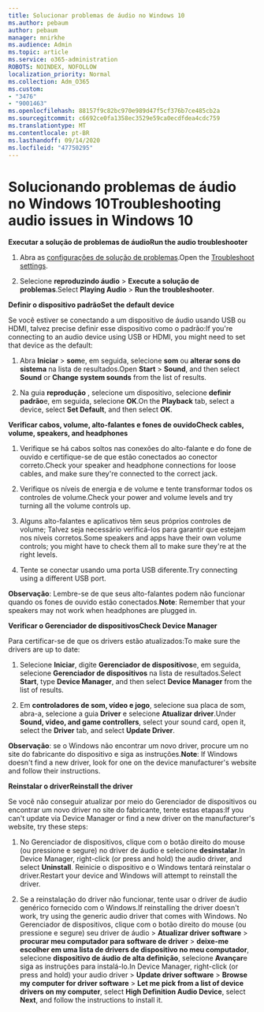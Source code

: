 ```yaml
---
title: Solucionar problemas de áudio no Windows 10
ms.author: pebaum
author: pebaum
manager: mnirkhe
ms.audience: Admin
ms.topic: article
ms.service: o365-administration
ROBOTS: NOINDEX, NOFOLLOW
localization_priority: Normal
ms.collection: Adm_O365
ms.custom:
- "3476"
- "9001463"
ms.openlocfilehash: 88157f9c82bc970e989d47f5cf376b7ce485cb2a
ms.sourcegitcommit: c6692ce0fa1358ec3529e59ca0ecdfdea4cdc759
ms.translationtype: MT
ms.contentlocale: pt-BR
ms.lasthandoff: 09/14/2020
ms.locfileid: "47750295"
---
```

# <a name="troubleshooting-audio-issues-in-windows-10"></a><span data-ttu-id="6ae96-102">Solucionando problemas de áudio no Windows 10</span><span class="sxs-lookup"><span data-stu-id="6ae96-102">Troubleshooting audio issues in Windows 10</span></span>

<span data-ttu-id="6ae96-103">**Executar a solução de problemas de áudio**</span><span class="sxs-lookup"><span data-stu-id="6ae96-103">**Run the audio troubleshooter**</span></span>

1.  <span data-ttu-id="6ae96-104">Abra as [configurações de solução de problemas](ms-settings:troubleshoot).</span><span class="sxs-lookup"><span data-stu-id="6ae96-104">Open the [Troubleshoot settings](ms-settings:troubleshoot).</span></span>

2.  <span data-ttu-id="6ae96-105">Selecione **reproduzindo áudio**  >  **Execute a solução de problemas**.</span><span class="sxs-lookup"><span data-stu-id="6ae96-105">Select **Playing Audio** > **Run the troubleshooter**.</span></span>

<span data-ttu-id="6ae96-106">**Definir o dispositivo padrão**</span><span class="sxs-lookup"><span data-stu-id="6ae96-106">**Set the default device**</span></span>

<span data-ttu-id="6ae96-107">Se você estiver se conectando a um dispositivo de áudio usando USB ou HDMI, talvez precise definir esse dispositivo como o padrão:</span><span class="sxs-lookup"><span data-stu-id="6ae96-107">If you're connecting to an audio device using USB or HDMI, you might need to set that device as the default:</span></span>

1. <span data-ttu-id="6ae96-108">Abra **Iniciar**  >  **som**e, em seguida, selecione **som** ou **alterar sons do sistema** na lista de resultados.</span><span class="sxs-lookup"><span data-stu-id="6ae96-108">Open **Start** > **Sound**, and then select **Sound** or **Change system sounds** from the list of results.</span></span>

2.  <span data-ttu-id="6ae96-109">Na guia **reprodução** , selecione um dispositivo, selecione **definir padrão**e, em seguida, selecione **OK**.</span><span class="sxs-lookup"><span data-stu-id="6ae96-109">On the **Playback** tab, select a device, select **Set Default**, and then select **OK**.</span></span>

<span data-ttu-id="6ae96-110">**Verificar cabos, volume, alto-falantes e fones de ouvido**</span><span class="sxs-lookup"><span data-stu-id="6ae96-110">**Check cables, volume, speakers, and headphones**</span></span>

1. <span data-ttu-id="6ae96-111">Verifique se há cabos soltos nas conexões do alto-falante e do fone de ouvido e certifique-se de que estão conectados ao conector correto.</span><span class="sxs-lookup"><span data-stu-id="6ae96-111">Check your speaker and headphone connections for loose cables, and make sure they're connected to the correct jack.</span></span>

2. <span data-ttu-id="6ae96-112">Verifique os níveis de energia e de volume e tente transformar todos os controles de volume.</span><span class="sxs-lookup"><span data-stu-id="6ae96-112">Check your power and volume levels and try turning all the volume controls up.</span></span>

3. <span data-ttu-id="6ae96-113">Alguns alto-falantes e aplicativos têm seus próprios controles de volume; Talvez seja necessário verificá-los para garantir que estejam nos níveis corretos.</span><span class="sxs-lookup"><span data-stu-id="6ae96-113">Some speakers and apps have their own volume controls; you might have to check them all to make sure they're at the right levels.</span></span>

4. <span data-ttu-id="6ae96-114">Tente se conectar usando uma porta USB diferente.</span><span class="sxs-lookup"><span data-stu-id="6ae96-114">Try connecting using a different USB port.</span></span>

<span data-ttu-id="6ae96-115">**Observação**: Lembre-se de que seus alto-falantes podem não funcionar quando os fones de ouvido estão conectados.</span><span class="sxs-lookup"><span data-stu-id="6ae96-115">**Note**: Remember that your speakers may not work when headphones are plugged in.</span></span>

<span data-ttu-id="6ae96-116">**Verificar o Gerenciador de dispositivos**</span><span class="sxs-lookup"><span data-stu-id="6ae96-116">**Check Device Manager**</span></span>

<span data-ttu-id="6ae96-117">Para certificar-se de que os drivers estão atualizados:</span><span class="sxs-lookup"><span data-stu-id="6ae96-117">To make sure the drivers are up to date:</span></span>

1. <span data-ttu-id="6ae96-118">Selecione **Iniciar**, digite **Gerenciador de dispositivos**e, em seguida, selecione **Gerenciador de dispositivos** na lista de resultados.</span><span class="sxs-lookup"><span data-stu-id="6ae96-118">Select **Start**, type **Device Manager**, and then select **Device Manager** from the list of results.</span></span>

2. <span data-ttu-id="6ae96-119">Em **controladores de som, vídeo e jogo**, selecione sua placa de som, abra-a, selecione a guia **Driver** e selecione **Atualizar driver**.</span><span class="sxs-lookup"><span data-stu-id="6ae96-119">Under **Sound, video, and game controllers**, select your sound card, open it, select the **Driver** tab, and select **Update Driver**.</span></span>

<span data-ttu-id="6ae96-120">**Observação**: se o Windows não encontrar um novo driver, procure um no site do fabricante do dispositivo e siga as instruções.</span><span class="sxs-lookup"><span data-stu-id="6ae96-120">**Note**: If Windows doesn't find a new driver, look for one on the device manufacturer's website and follow their instructions.</span></span>

<span data-ttu-id="6ae96-121">**Reinstalar o driver**</span><span class="sxs-lookup"><span data-stu-id="6ae96-121">**Reinstall the driver**</span></span>

<span data-ttu-id="6ae96-122">Se você não conseguir atualizar por meio do Gerenciador de dispositivos ou encontrar um novo driver no site do fabricante, tente estas etapas:</span><span class="sxs-lookup"><span data-stu-id="6ae96-122">If you can't update via Device Manager or find a new driver on the manufacturer's website, try these steps:</span></span>

1. <span data-ttu-id="6ae96-123">No Gerenciador de dispositivos, clique com o botão direito do mouse (ou pressione e segure) no driver de áudio e selecione **desinstalar**.</span><span class="sxs-lookup"><span data-stu-id="6ae96-123">In Device Manager, right-click (or press and hold) the audio driver, and select **Uninstall**.</span></span> <span data-ttu-id="6ae96-124">Reinicie o dispositivo e o Windows tentará reinstalar o driver.</span><span class="sxs-lookup"><span data-stu-id="6ae96-124">Restart your device and Windows will attempt to reinstall the driver.</span></span>

2. <span data-ttu-id="6ae96-125">Se a reinstalação do driver não funcionar, tente usar o driver de áudio genérico fornecido com o Windows.</span><span class="sxs-lookup"><span data-stu-id="6ae96-125">If reinstalling the driver doesn't work, try using the generic audio driver that comes with Windows.</span></span> <span data-ttu-id="6ae96-126">No Gerenciador de dispositivos, clique com o botão direito do mouse (ou pressione e segure) seu driver de áudio > **Atualizar driver software**  >  **procurar meu computador para software de driver**  >  **deixe-me escolher em uma lista de drivers de dispositivo no meu computador**, selecione **dispositivo de áudio de alta definição**, selecione **Avançar**e siga as instruções para instalá-lo.</span><span class="sxs-lookup"><span data-stu-id="6ae96-126">In Device Manager, right-click (or press and hold) your audio driver > **Update driver software** > **Browse my computer for driver software** > **Let me pick from a list of device drivers on my computer**, select **High Definition Audio Device**, select **Next**, and follow the instructions to install it.</span></span>
